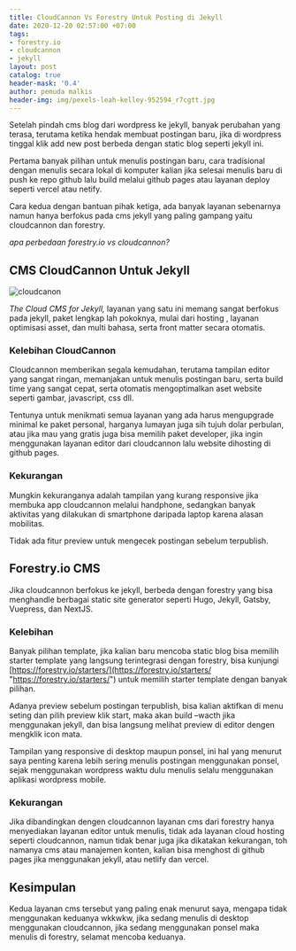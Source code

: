 ```yaml
---
title: CloudCannon Vs Forestry Untuk Posting di Jekyll
date: 2020-12-20 02:57:00 +07:00
tags:
- forestry.io
- cloudcannon
- jekyll
layout: post
catalog: true
header-mask: '0.4'
author: pemuda malkis
header-img: img/pexels-leah-kelley-952594_r7cgtt.jpg
---
```


Setelah pindah cms blog dari wordpress ke jekyll, banyak perubahan yang terasa, terutama ketika hendak membuat postingan baru, jika di wordpress tinggal klik add new post berbeda dengan static blog seperti jekyll ini.

Pertama banyak pilihan untuk menulis postingan baru, cara tradisional dengan menulis secara lokal di komputer kalian jika selesai menulis baru di push ke repo github lalu build melalui github pages atau layanan deploy seperti vercel atau netify.

Cara kedua dengan bantuan pihak ketiga, ada banyak layanan sebenarnya namun hanya berfokus pada cms jekyll yang paling gampang yaitu cloudcannon dan forestry.

*apa perbedaan forestry.io vs cloudcannon?*

## CMS CloudCannon Untuk Jekyll

![cloudcanon](https://i0.wp.com/wildanfauzy.com/img/cloudcannon.png "cms jekyll")

*The Cloud CMS for Jekyll,* layanan yang satu ini memang sangat berfokus pada jekyll, paket lengkap lah pokoknya, mulai dari hosting , layanan optimisasi asset, dan multi bahasa, serta front matter secara otomatis.

### Kelebihan CloudCannon

Cloudcannon memberikan segala kemudahan, terutama tampilan editor yang sangat ringan, memanjakan untuk menulis postingan baru, serta build time yang sangat cepat, serta otomatis mengoptimalkan aset website seperti gambar, javascript, css dll.

Tentunya untuk menikmati semua layanan yang ada harus mengupgrade minimal ke paket personal, harganya lumayan juga sih tujuh dolar perbulan, atau jika mau yang gratis juga bisa memilih paket developer, jika ingin menggunakan layanan editor dari cloudcannon lalu website dihosting di github pages.

### Kekurangan

Mungkin kekuranganya adalah tampilan yang kurang responsive jika membuka app cloudcannon melalui handphone, sedangkan banyak aktivitas yang dilakukan di smartphone daripada laptop karena alasan mobilitas.

Tidak ada fitur preview untuk mengecek postingan sebelum terpublish.

## Forestry.io CMS

Jika cloudcannon berfokus ke jekyll, berbeda dengan forestry yang bisa menghandle berbagai static site generator seperti Hugo, Jekyll, Gatsby, Vuepress, dan NextJS.

### Kelebihan

Banyak pilihan template, jika kalian baru mencoba static blog bisa memilih starter template yang langsung terintegrasi dengan forestry, bisa kunjungi [https://forestry.io/starters/](https://forestry.io/starters/ "https://forestry.io/starters/") untuk memilih starter template dengan banyak pilihan.

Adanya preview sebelum postingan terpublish, bisa kalian aktifkan di menu seting dan pilih preview klik start, maka akan build –wacth jika menggunakan jekyll, dan bisa langsung melihat preview di editor dengen mengklik icon mata.

Tampilan yang responsive di desktop maupun ponsel, ini hal yang menurut saya penting karena lebih sering menulis postingan menggunakan ponsel, sejak menggunakan wordpress waktu dulu menulis selalu menggunakan aplikasi wordpress mobile.

### Kekurangan

Jika dibandingkan dengen cloudcannon layanan cms dari forestry hanya menyediakan layanan editor untuk menulis, tidak ada layanan cloud hosting seperti cloudcannon, namun tidak benar juga jika dikatakan kekurangan, toh namanya cms atau manajemen konten, kalian bisa menghost di github pages jika menggunakan jekyll, atau netlify dan vercel.

## Kesimpulan

Kedua layanan cms tersebut yang paling enak menurut saya, mengapa tidak menggunakan keduanya wkkwkw, jika sedang menulis di desktop menggunakan cloudcannon, jika sedang menggunakan ponsel maka menulis di forestry, selamat mencoba keduanya.
